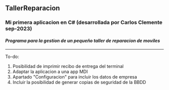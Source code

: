 ## TallerReparacion 

### Mi primera aplicacion en C# (desarrollada por Carlos Clemente sep-2023)

#### _Programa para la gestion de un pequeño taller de reparacion de moviles_
---

To-do:
1. Posibilidad de imprimir recibo de entrega del terminal
2. Adaptar la aplicacion a una app MDI
3. Apartado "Configuracion" para incluir los datos de empresa
4. Incluir la posibilidad de generar copias de seguridad de la BBDD